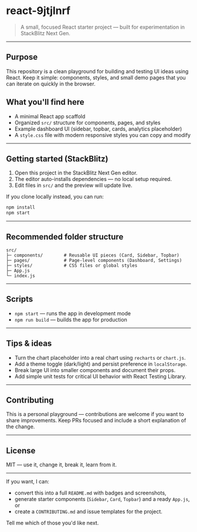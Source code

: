 # react-9jtjlnrf

> A small, focused React starter project — built for experimentation in StackBlitz Next Gen.

---

## Purpose

This repository is a clean playground for building and testing UI ideas using React. Keep it simple: components, styles, and small demo pages that you can iterate on quickly in the browser.

## What you'll find here

* A minimal React app scaffold
* Organized `src/` structure for components, pages, and styles
* Example dashboard UI (sidebar, topbar, cards, analytics placeholder)
* A `style.css` file with modern responsive styles you can copy and modify

---

## Getting started (StackBlitz)

1. Open this project in the StackBlitz Next Gen editor.
2. The editor auto-installs dependencies — no local setup required.
3. Edit files in `src/` and the preview will update live.

If you clone locally instead, you can run:

```bash
npm install
npm start
```

---

## Recommended folder structure

```
src/
├─ components/        # Reusable UI pieces (Card, Sidebar, Topbar)
├─ pages/             # Page-level components (Dashboard, Settings)
├─ styles/            # CSS files or global styles
├─ App.js
└─ index.js
```

---

## Scripts

* `npm start` — runs the app in development mode
* `npm run build` — builds the app for production

---

## Tips & ideas

* Turn the chart placeholder into a real chart using `recharts` or `chart.js`.
* Add a theme toggle (dark/light) and persist preference in `localStorage`.
* Break large UI into smaller components and document their props.
* Add simple unit tests for critical UI behavior with React Testing Library.

---

## Contributing

This is a personal playground — contributions are welcome if you want to share improvements. Keep PRs focused and include a short explanation of the change.

---

## License

MIT — use it, change it, break it, learn from it.

---

If you want, I can:

* convert this into a full `README.md` with badges and screenshots,
* generate starter components (`Sidebar`, `Card`, `Topbar`) and a ready `App.js`, or
* create a `CONTRIBUTING.md` and issue templates for the project.

Tell me which of those you'd like next.

